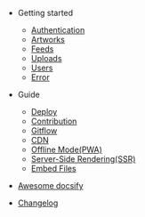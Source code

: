 - Getting started

  - [Authentication](Auth.md)
  - [Artworks](Artworks.md)
  - [Feeds](Feeds.md)
  - [Uploads](Uploads.md)
  - [Users](Users.md)
  - [Error](Error.md)

- Guide

  - [Deploy](deploy.md)
  - [Contribution](Contribution.md)
  - [Gitflow](Gitflow.md)
  - [CDN](cdn.md)
  - [Offline Mode(PWA)](pwa.md)
  - [Server-Side Rendering(SSR)](ssr.md)
  - [Embed Files](embed-files.md)

- [Awesome docsify](awesome.md)
- [Changelog](changelog.md)

